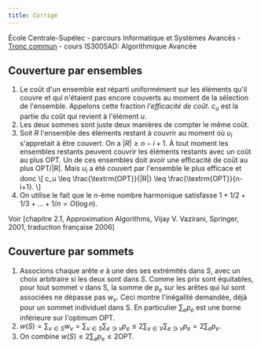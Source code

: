 ```yaml
---
title: Corrigé
---
```


École Centrale-Supélec - parcours Informatique et Systèmes Avancés - [Tronc commun](http://www.isia.ecp.fr/welcome_to_www_ecp_fr_cms_site_isia/isia___formation/cours_tronc_commun) - cours IS3005AD: Algorithmique Avancée

## Couverture par ensembles

1. Le coût d'un ensemble est réparti uniformément sur les éléments qu'il couvre et qui n'étaient pas encore couverts au moment de la sélection de l'ensemble. Appelons cette fraction *l'efficacité de coût*.  $c_u$ est la partie du coût qui revient à l'élément $u$.
2. Les deux sommes sont juste deux manières de compter le même coût.
3. Soit $R$ l'ensemble des éléments restant à couvrir au moment où $u_i$ s'appretait à être couvert. On a $|R|\geq n-i+1$. À tout moment les ensembles restants peuvent couvrir les éléments restants avec un coût au plus OPT.  Un de ces ensembles doit avoir une efficacité de coût au plus OPT/|R|. Mais $u_i$ a été couvert par l'ensemble le plus efficace et donc 
\\[
		c_u \leq \frac{\textrm{OPT}}{|R|} \leq  \frac{\textrm{OPT}}{n-i+1}.
\\] 
4. On utilise le fait que le n-ème nombre harmonique satisfasse $1+1/2+1/3+\ldots+1/n=O(\log n)$.

Voir [chapitre 2.1, Approximation Algorithms, Vijay V. Vazirani, Springer, 2001, traduction française 2006]

## Couverture par sommets

1. Associons chaque arête $e$ à une des ses extrémités dans $S$, avec un choix arbitraire si les deux sont dans $S$. Comme les prix sont équitables, pour tout sommet v dans S, la somme de $p_e$ sur les arêtes qui lui sont associées ne dépasse pas $w_v$.  Ceci montre l'inégalité demandée, déjà pour un sommet individuel dans S. En particulier $\sum_e p_e$ est une borne inférieure sur l'optimum OPT.
2. $w(S)=\sum_{v\in S} w_v = \sum_{v\in S} \sum_{e\ni v} p_e  \leq 2 \sum_{v\in V} \sum_{e\ni v} p_e =  2 \sum_e p_e$.
3. On combine $w(S) \leq 2 \sum_e p_e \leq 2\textrm{OPT}$.
